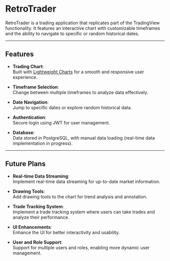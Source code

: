 # RetroTrader

RetroTrader is a trading application that replicates part of the TradingView functionality. It features an interactive chart with customizable timeframes and the ability to navigate to specific or random historical dates.

---

## Features

- **Trading Chart**:  
  Built with [Lightweight Charts](https://tradingview.github.io/lightweight-charts/) for a smooth and responsive user experience.
  
- **Timeframe Selection**:  
  Change between multiple timeframes to analyze data effectively.
  
- **Date Navigation**:  
  Jump to specific dates or explore random historical data.
  
- **Authentication**:  
  Secure login using JWT for user management.
  
- **Database**:  
  Data stored in PostgreSQL, with manual data loading (real-time data implementation in progress).

---

## Future Plans

- **Real-time Data Streaming**:  
  Implement real-time data streaming for up-to-date market information.
  
- **Drawing Tools**:  
  Add drawing tools to the chart for trend analysis and annotation.
  
- **Trade Tracking System**:  
  Implement a trade tracking system where users can take trades and analyze their performance.
  
- **UI Enhancements**:  
  Enhance the UI for better interactivity and usability.
  
- **User and Role Support**:  
  Support for multiple users and roles, enabling more dynamic user management.
